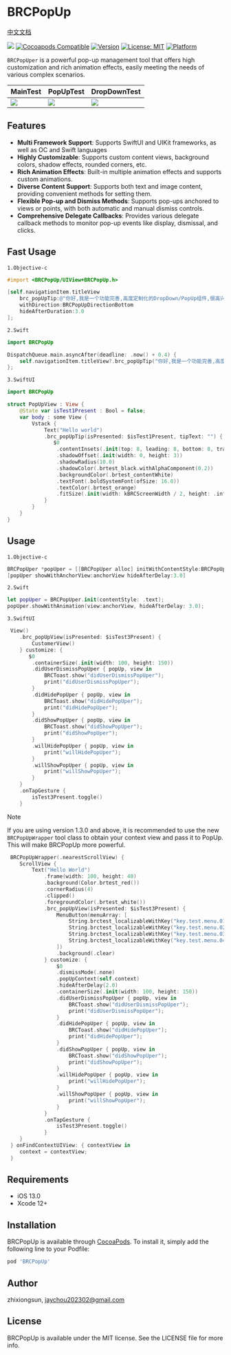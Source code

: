 # BRCPopUp
<a href="./README_CH.md">中文文档</a>

![](https://img.shields.io/github/v/tag/jaychou202302/BRCPopUp?label=Version)
[![Cocoapods Compatible](https://img.shields.io/badge/cocoapods-Compatible-brightgreen.svg)](https://cocoapods.org/pods/BRCPopUp)
[![Version](https://img.shields.io/cocoapods/v/BRCPopUp.svg?style=flat)](https://cocoapods.org/pods/BRCPopUp)
[![License: MIT](https://img.shields.io/badge/License-MIT-black.svg)](https://opensource.org/licenses/MIT)
[![Platform](https://img.shields.io/cocoapods/p/BRCPopUp.svg?style=flat)](https://cocoapods.org/pods/BRCPopUp)

`BRCPopUper` is a powerful pop-up management tool that offers high customization and rich animation effects, easily meeting the needs of various complex scenarios.

<table>
    <thead>
        <tr>
            <th>MainTest</th>
            <th>PopUpTest</th>
            <th>DropDownTest</th>
        </tr>
    </thead>
    <tbody>
        <tr>
            <td>
                <img src="https://jaychou202302.github.io/media/BRCPopUp/main.png"/>
            </td>
            <td>
                <img src="https://jaychou202302.github.io/media/BRCPopUp/popup.png"/>
            </td>
                 <td>
                <img src="https://jaychou202302.github.io/media/BRCPopUp/dropdown.png"/>
            </td>
        </tr>
    </tbody>
</table>

## Features
- **Multi Framework Support**: Supports SwiftUI and UIKit frameworks, as well as OC and Swift languages
- **Highly Customizable**: Supports custom content views, background colors, shadow effects, rounded corners, etc.
- **Rich Animation Effects**: Built-in multiple animation effects and supports custom animations.
- **Diverse Content Support**: Supports both text and image content, providing convenient methods for setting them.
- **Flexible Pop-up and Dismiss Methods**: Supports pop-ups anchored to views or points, with both automatic and manual dismiss controls.
- **Comprehensive Delegate Callbacks**: Provides various delegate callback methods to monitor pop-up events like display, dismissal, and clicks.


## Fast Usage
`1.Objective-c`
```objective-c
#import <BRCPopUp/UIView+BRCPopUp.h>

[self.navigationItem.titleView 
    brc_popUpTip:@"你好,我是一个功能完善,高度定制化的DropDown/PopUp组件,很高兴认识你!" 
    withDirection:BRCPopUpDirectionBottom 
    hideAfterDuration:3.0
];
```

`2.Swift`
```swift
import BRCPopUp

DispatchQueue.main.asyncAfter(deadline: .now() + 0.4) {
    self.navigationItem.titleView?.brc_popUpTip("你好,我是一个功能完善,高度定制化的DropDown/PopUp组件,很高兴认识你!", with: .bottom,hideAfterDuration: 1.0);
};
```

`3.SwiftUI`
```swift
import BRCPopUp

struct PopUpView : View {
    @State var isTest1Present : Bool = false;
    var body : some View {
        Vstack {
            Text("Hello world")
            .brc_popUpTip(isPresented: $isTest1Present, tipText: "") {
               $0
                .contentInsets(.init(top: 8, leading: 8, bottom: 8, trailing: 8))
                .shadowOffset(.init(width: 0, height: 3))
                .shadowRadius(10.0)
                .shadowColor(.brtest_black.withAlphaComponent(0.2))
                .backgroundColor(.brtest_contentWhite)
                .textFont(.boldSystemFont(ofSize: 16.0))
                .textColor(.brtest_orange)
                .fitSize(.init(width: kBRCScreenWidth / 2, height: .infinity))
            }
        }
    }
}
```

## Usage

`1.Objective-c`
```objective-c
BRCPopUper *popUper = [[BRCPopUper alloc] initWithContentStyle:BRCPopUpContentStyleCustom];
[popUper showWithAnchorView:anchorView hideAfterDelay:3.0]
```

`2.Swift`
```swift
let popUper = BRCPopUper.init(contentStyle: .text);
popUper.showWithAnimation(view:anchorView, hideAfterDelay: 3.0);
```

`3.SwiftUI`
```swift
 View()
    .brc_popUpView(isPresented: $isTest3Present) {
        CustomerView()
    } customize: {
       $0
        .containerSize(.init(width: 100, height: 150))
        .didUserDismissPopUper { popUp, view in
            BRCToast.show("didUserDismissPopUper");
            print("didUserDismissPopUper");
        }
        .didHidePopUper { popUp, view in
            BRCToast.show("didHidePopUper");
            print("didHidePopUper");
        }
        .didShowPopUper { popUp, view in
            BRCToast.show("didShowPopUper");
            print("didShowPopUper");
        }
        .willHidePopUper { popUp, view in
            print("willHidePopUper");
        }
        .willShowPopUper { popUp, view in
            print("willShowPopUper");
        }
    }
    .onTapGesture {
        isTest3Present.toggle()
    }
```

> [!Note]
> If you are using version 1.3.0 and above, it is recommended to use the new `BRCPopUpWrapper` tool class to obtain your context view and pass it to PopUp. This will make BRCPopUp more powerful.

```swift
 BRCPopUpWrapper(.nearestScrollView) {
    ScrollView {
        Text("Hello World")
            .frame(width: 100, height: 40)
            .background(Color.brtest_red())
            .cornerRadius(4)
            .clipped()
            .foregroundColor(.brtest_white())
            .brc_popUpView(isPresented: $isTest3Present) {
                MenuButton(menuArray: [
                    String.brctest_localizableWithKey("key.test.menu.01"),
                    String.brctest_localizableWithKey("key.test.menu.02"),
                    String.brctest_localizableWithKey("key.test.menu.03"),
                    String.brctest_localizableWithKey("key.test.menu.04")
                ])
                .background(.clear)
            } customize: {
                $0
                .dismissMode(.none)
                .popUpContext(self.context)
                .hideAfterDelay(2.0)
                .containerSize(.init(width: 100, height: 150))
                .didUserDismissPopUper { popUp, view in
                    BRCToast.show("didUserDismissPopUper");
                    print("didUserDismissPopUper");
                }
                .didHidePopUper { popUp, view in
                    BRCToast.show("didHidePopUper");
                    print("didHidePopUper");
                }
                .didShowPopUper { popUp, view in
                    BRCToast.show("didShowPopUper");
                    print("didShowPopUper");
                }
                .willHidePopUper { popUp, view in
                    print("willHidePopUper");
                }
                .willShowPopUper { popUp, view in
                    print("willShowPopUper");
                }
            }
            .onTapGesture {
                isTest3Present.toggle()
            }
    }
 } onFindContextUIView: { contextView in
    context = contextView;
 }

```

## Requirements
-  iOS 13.0
-  Xcode 12+

## Installation

BRCPopUp is available through [CocoaPods](https://cocoapods.org). To install
it, simply add the following line to your Podfile:

```ruby
pod 'BRCPopUp'
```

## Author

zhixiongsun, jaychou202302@gmail.com

## License

BRCPopUp is available under the MIT license. See the LICENSE file for more info.
